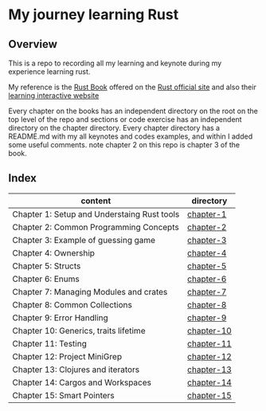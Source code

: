 # My journey learning Rust

## Overview

This is a repo to recording all my learning and keynote during my experience learning rust.

My reference is the [Rust Book](https://doc.rust-lang.org/book/) offered on the [Rust official site](https://www.rust-lang.org/) and also their [learning interactive website](https://rust-book.cs.brown.edu/)

Every chapter on the books has an independent directory on the root on the top level of the repo and sections or code exercise has an independent directory on the chapter directory. Every chapter directory has a README.md with my all keynotes and codes examples, and within I added some useful comments.
note chapter 2 on this repo is chapter 3 of the book.

## Index

| content   | directory |
| --------- | --------- |
| Chapter 1: Setup and Understaing Rust tools | [chapter-1]( /chapter-1 ) |
| Chapter 2: Common Programming Concepts | [chapter-2]( /chapter-2 ) |
| Chapter 3: Example of guessing game| [chapter-3]( /chapter-3 ) |
| Chapter 4: Ownership | [chapter-4]( /chapter-4 ) |
| Chapter 5: Structs | [chapter-5]( /chapter-5 ) |
| Chapter 6: Enums | [chapter-6]( /chapter-6 ) |
| Chapter 7: Managing Modules and crates | [chapter-7]( /chapter-7 ) |
| Chapter 8: Common Collections | [chapter-8]( /chapter-8 ) |
| Chapter 9: Error Handling | [chapter-9]( /chapter-9 ) |
| Chapter 10: Generics, traits lifetime | [chapter-10]( /chapter-10 ) |
| Chapter 11: Testing | [chapter-11]( /chapter-11 ) |
| Chapter 12: Project MiniGrep | [chapter-12]( /chapter-12 ) |
| Chapter 13: Clojures and iterators | [chapter-13]( /chapter-13 ) |
| Chapter 14: Cargos and Workspaces | [chapter-14]( /chapter-14 ) |
| Chapter 15: Smart Pointers | [chapter-15]( /chapter-15 ) |
